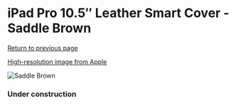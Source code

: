 # iPad Pro 10.5″ Leather Smart Cover - Saddle Brown

[Return to previous page](/ipad_pro105)

[High-resolution image from Apple](https://store.storeimages.cdn-apple.com/8756/as-images.apple.com/is/MPU92?wid=4500&hei=4500&fmt=png)

<div style="width: 384px"><img src="/everypreview/MPU92.png" alt="Saddle Brown"></div>

### Under construction
